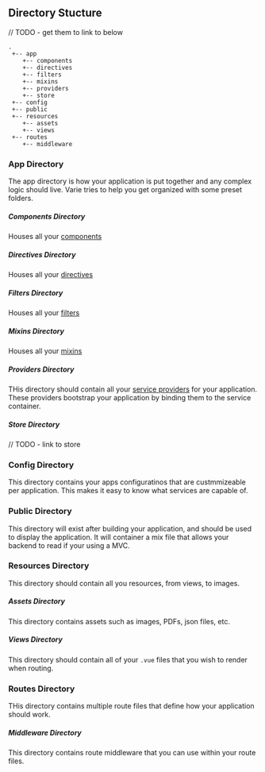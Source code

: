 ## Directory Stucture
// TODO - get them to link to below

    .
     +-- app
        +-- components
        +-- directives
        +-- filters
        +-- mixins
        +-- providers
        +-- store
     +-- config
     +-- public
     +-- resources
        +-- assets
        +-- views
     +-- routes 
        +-- middleware
        
### App Directory
The app directory is how your application is put together and any complex logic should live.
Varie tries to help you get organized with some preset folders.

##### Components Directory
Houses all your [components](/docs/{{version}}/components)

##### Directives Directory
Houses all your [directives](/docs/{{version}}/directives)

##### Filters Directory
Houses all your [filters](/docs/{{version}}/filters)

##### Mixins Directory
Houses all your [mixins](/docs/{{version}}/mixins)

##### Providers Directory
THis directory should contain all your  [service providers](/docs/{{version}}/service-providers) for your application.
These providers bootstrap your application by binding them to the service container. 

##### Store Directory
// TODO - link to store

### Config Directory
This directory contains your apps configuratinos that are custmmizeable per application. This makes it easy to know
what services are capable of.

### Public Directory
This directory will exist after building your application, and should be used to display the application.
It will container a mix file that allows your backend to read if your using a MVC.

### Resources Directory
This directory should contain all you resources, from views, to images.

##### Assets Directory
This directory contains assets such as images, PDFs, json files, etc.

##### Views Directory
This directory should contain all of your `.vue` files that you wish to render when routing.

### Routes Directory
THis directory contains multiple route files that define how your application should work.

##### Middleware Directory
This directory contains route middleware that you can use within your route files.
